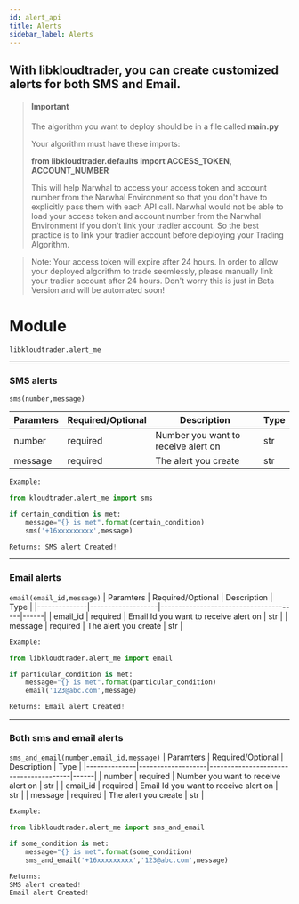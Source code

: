 ```yaml
---
id: alert_api
title: Alerts
sidebar_label: Alerts
---
```

## With libkloudtrader, you can create customized alerts for both SMS and Email.

> #### Important
> 
> The algorithm you want to deploy should be in a file called **main.py**
> 
> Your algorithm must have these imports:
> 
> **from libkloudtrader.defaults import ACCESS_TOKEN, ACCOUNT_NUMBER**
> 
> This will help Narwhal to access your access token and account number from the Narwhal Environment so that you don't have to explicitly pass them with each API call. Narwhal would not be able to load your access token and account number from the Narwhal Environment if you don't link your tradier account. So the best practice is to link your tradier account before deploying your Trading Algorithm.

> Note: Your access token will expire after 24 hours. In order to allow your deployed algorithm to trade seemlessly, please manually link your tradier account after 24 hours. Don't worry this is just in Beta Version and will be automated soon!
> 
# Module
<code>libkloudtrader.alert_me</code>
*** 

### SMS alerts 
<code>sms(number,message)</code>

| Paramters     | Required/Optional | Description                        | Type |
|--------------|-------------------|-------------------------------------|------|
| number       | required          | Number you want to receive alert on | str  |
| message      | required          | The alert you create                | str  |


``` python
Example:

from kloudtrader.alert_me import sms

if certain_condition is met:
    message="{} is met".format(certain_condition)
    sms('+16xxxxxxxxx',message)
```
```python
Returns: SMS alert Created!
```

*** 
### Email alerts 
<code>email(email_id,message)</code>
| Paramters    | Required/Optional | Description                           | Type |
|--------------|-------------------|---------------------------------------|------|
| email_id     | required          | Email Id you want to receive alert on | str  |
| message      | required          | The alert you create                  | str  |
```python 
Example:

from libkloudtrader.alert_me import email

if particular_condition is met:
    message="{} is met".format(particular_condition)
    email('123@abc.com',message)
```

```python
Returns: Email alert Created!
```
*** 
### Both sms and email alerts
<code>sms_and_email(number,email_id,message)</code> 
| Paramters    | Required/Optional | Description                           | Type |
|--------------|-------------------|---------------------------------------|------|
| number       | required          | Number you want to receive alert on   | str  |
| email_id     | required          | Email Id you want to receive alert on | str  |
| message      | required          | The alert you create                  | str  |
```python 
Example:

from libkloudtrader.alert_me import sms_and_email

if some_condition is met:
    message="{} is met".format(some_condition)
    sms_and_email('+16xxxxxxxxx','123@abc.com',message)
```
```python
Returns: 
SMS alert created!
Email alert Created!
```
